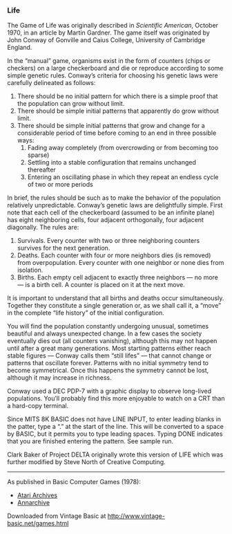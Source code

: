 ### Life

The Game of Life was originally described in _Scientific American_, October 1970, in an article by Martin Gardner. The game itself was originated by John Conway of Gonville and Caius College, University of Cambridge England.

In the “manual” game, organisms exist in the form of counters (chips or checkers) on a large checkerboard and die or reproduce according to some simple genetic rules. Conway’s criteria for choosing his genetic laws were carefully delineated as follows:
1. There should be no initial pattern for which there is a simple proof that the population can grow without limit.
2. There should be simple initial patterns that apparently do grow without limit.
3. There should be simple initial patterns that grow and change for a considerable period of time before coming to an end in three possible ways:
    1. Fading away completely (from overcrowding or from becoming too sparse)
    2. Settling into a stable configuration that remains unchanged thereafter
    3. Entering an oscillating phase in which they repeat an endless cycle of two or more periods

In brief, the rules should be such as to make the behavior of the population relatively unpredictable. Conway’s genetic laws are delightfully simple. First note that each cell of the checkerboard (assumed to be an infinite plane) has eight neighboring cells, four adjacent orthogonally, four adjacent diagonally. The rules are:
1. Survivals. Every counter with two or three neighboring counters survives for the next generation.
2. Deaths. Each counter with four or more neighbors dies (is removed) from overpopulation. Every counter with one neighbor or none dies from isolation.
3. Births. Each empty cell adjacent to exactly three neighbors — no more — is a birth cell. A counter is placed on it at the next move.

It is important to understand that all births and deaths occur simultaneously. Together they constitute a single generation or, as we shall call it, a “move” in the complete “life history” of the initial configuration.

You will find the population constantly undergoing unusual, sometimes beautiful and always unexpected change. In a few cases the society eventually dies out (all counters vanishing), although this may not happen until after a great many generations. Most starting patterns either reach stable figures — Conway calls them “still lifes” — that cannot change or patterns that oscillate forever. Patterns with no initial symmetry tend to become symmetrical. Once this happens the symmetry cannot be lost, although it may increase in richness.

Conway used a DEC PDP-7 with a graphic display to observe long-lived populations. You’ll probably find this more enjoyable to watch on a CRT than a hard-copy terminal.

Since MITS 8K BASIC does not have LINE INPUT, to enter leading blanks in the patter, type a “.” at the start of the line. This will be converted to a space by BASIC, but it permits you to type leading spaces. Typing DONE indicates that you are finished entering the pattern. See sample run.

Clark Baker of Project DELTA originally wrote this version of LIFE which was further modified by Steve North of Creative Computing.

---

As published in Basic Computer Games (1978):
- [Atari Archives](https://www.atariarchives.org/basicgames/showpage.php?page=100)
- [Annarchive](https://annarchive.com/files/Basic_Computer_Games_Microcomputer_Edition.pdf#page=115)

Downloaded from Vintage Basic at
http://www.vintage-basic.net/games.html
